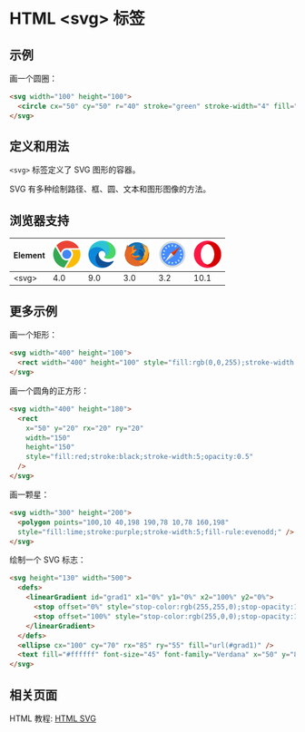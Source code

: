 HTML \<svg> 标签
===

## 示例

画一个圆圈：

```html idoc:preview:iframe
<svg width="100" height="100">
  <circle cx="50" cy="50" r="40" stroke="green" stroke-width="4" fill="yellow" />
</svg>
```
<!--rehype:style=height: 130px;-->

## 定义和用法

`<svg>` 标签定义了 SVG 图形的容器。

SVG 有多种绘制路径、框、圆、文本和图形图像的方法。

## 浏览器支持

| Element | ![chrome][1] | ![edge][2] | ![firefox][3] | ![safari][4] | ![opera][5] |
| ------- | --- | --- | --- | --- | --- |
| \<svg>  | 4.0 | 9.0 | 3.0 | 3.2 | 10.1 |

## 更多示例

画一个矩形：

```html idoc:preview:iframe
<svg width="400" height="100">
  <rect width="400" height="100" style="fill:rgb(0,0,255);stroke-width:10;stroke:rgb(0,0,0)" />
</svg>
```
<!--rehype:style=height: 130px;-->

画一个圆角的正方形：

```html idoc:preview:iframe
<svg width="400" height="180">
  <rect
    x="50" y="20" rx="20" ry="20"
    width="150"
    height="150"
    style="fill:red;stroke:black;stroke-width:5;opacity:0.5"
  />
</svg>
```

画一颗星：

```html idoc:preview:iframe
<svg width="300" height="200">
  <polygon points="100,10 40,198 190,78 10,78 160,198"
  style="fill:lime;stroke:purple;stroke-width:5;fill-rule:evenodd;" />
</svg>
```
<!--rehype:style=height: 230px;-->

绘制一个 SVG 标志：

```html idoc:preview:iframe
<svg height="130" width="500">
  <defs>
    <linearGradient id="grad1" x1="0%" y1="0%" x2="100%" y2="0%">
      <stop offset="0%" style="stop-color:rgb(255,255,0);stop-opacity:1" />
      <stop offset="100%" style="stop-color:rgb(255,0,0);stop-opacity:1" />
    </linearGradient>
  </defs>
  <ellipse cx="100" cy="70" rx="85" ry="55" fill="url(#grad1)" />
  <text fill="#ffffff" font-size="45" font-family="Verdana" x="50" y="86">SVG</text>
</svg>
```

## 相关页面

HTML 教程: [HTML SVG](../tutorial/svg.md)


[1]: ../assets/chrome.svg
[2]: ../assets/edge.svg
[3]: ../assets/firefox.svg
[4]: ../assets/safari.svg
[5]: ../assets/opera.svg